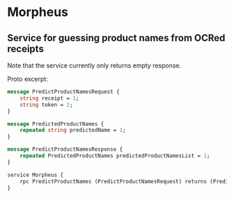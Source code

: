 # Morpheus
## Service for guessing product names from OCRed receipts

Note that the service currently only returns empty response.

Proto excerpt:
```proto
message PredictProductNamesRequest {
    string receipt = 1;
    string token = 2;
}

message PredictedProductNames {
    repeated string predictedName = 1;
}

message PredictProductNamesResponse {
    repeated PredictedProductNames predictedProductNamesList = 1;
}

service Morpheus {
    rpc PredictProductNames (PredictProductNamesRequest) returns (PredictProductNamesResponse) {}
}
```
